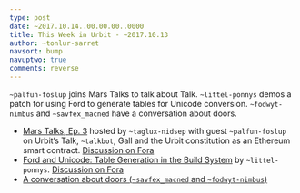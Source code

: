 ```yaml
---
type: post
date: ~2017.10.14..00.00.00..0000
title: This Week in Urbit - ~2017.10.13
author: ~tonlur-sarret
navsort: bump
navuptwo: true
comments: reverse
---
```


`~palfun-foslup` joins Mars Talks to talk about Talk. `~littel-ponnys` demos a patch for using Ford to generate tables for Unicode conversion. `~fodwyt-nimbus` and `~savfex_macned` have a conversation about doors.

- [Mars Talks, Ep. 3](https://www.youtube.com/watch?v=5B7JDdX-6IY) hosted by `~taglux-nidsep` with guest `~palfun-foslup` on Urbit’s Talk, `~talkbot`, Gall and the Urbit constitution as an Ethereum smart contract. [Discussion on Fora](https://urbit.org/fora/posts/~2017.10.11..08.00.17..e3c2~/)
- [Ford and Unicode: Table Generation in the Build System](https://github.com/eglaysher/arvo/commit/1f16f860b7f3d83b108c2f1b9586c25c5a57527e) by `~littel-ponnys`. [Discussion on Fora](https://urbit.org/fora/posts/~2017.10.7..05.32.55..da29~/)
- [A conversation about doors (`~savfex_macned` and `~fodwyt-nimbus`)](https://urbit.org/fora/posts/~2017.10.8..06.46.52..29b9~/)

